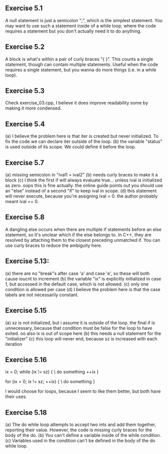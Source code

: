 ## Exercise 5.1
A null statement is just a semicolon ";", which is the simplest statement. You may want to use such a statement inside of a while loop, where the code requires a statement but you don't actually need it to do anything.

## Exercise 5.2
A block is what's within a pair of curly braces "{ }". This counts a single statement, though can contain multiple statements. Useful when the code requires a single statement, but you wanna do more things (i.e. in a while loop).

## Exercise 5.3
Check exercise_03.cpp, I believe it does improve readability some by making it more condensed.

## Exercise 5.4
(a) I believe the problem here is that iter is created but never initialized. To fix the code we can declare iter outside of the loop.
(b) the variable "status" is used outside of its scope. We could define it before the loop.

## Exercise 5.7
(a) missing semicolon in "ival1 = ival2"
(b) needs curly braces to make it a block
(c) I think the first if will always evaluate true... unless ival is initialized as zero. oops this is fine actually. the online guide points out you should use an "else" instead of a second "if" to keep ival in scope.
(d) this statement will never execute, because you're assigning ival = 0. the author probably meant ival == 0.

## Exercise 5.8
A dangling else occurs when there are multiple if statements before an else statement, so it's unclear which if the else belongs to. In C++, they are resolved by attaching them to the closest preceding unmatched if. You can use curly braces to reduce the ambiguity here.

## Exercise 5.13:
(a) there are no "break"s after case 'a' and case 'e', so these will both cause ioucnt to increment
(b) the variable "ix" is explicitly initialized in case 1, but accessed in the default case, which is not allowed.
(c) only one condition is allowed per case
(d) I believe the problem here is that the case labels are not necessarily constant.

## Exercise 5.15
(a) sz is not initialized, but i assume it is outside of the loop. the final if is unnecessary, because that condition must be false for the loop to have exited. oo also ix is out of scope here
(b) this needs a null statement for the "initializer"
(c) this loop will never end, because sz is increased with each iteration

## Exercise 5.16
ix = 0;
while (ix != sz) {
	\\ do something
	++ix
}

for (ix = 0; ix != sz; ++ix) {
	\\ do something
}

I would choose for loops, because I seem to like them better, but both have their uses.

## Exercise 5.18
(a) The do while loop attempts to accept two ints and add them together, reporting their value. However, the code is missing curly braces for the body of the do.
(b) You can't define a variable inside of the while condition.
(c) Variables used in the condition can't be defined in the body of the do while loop.